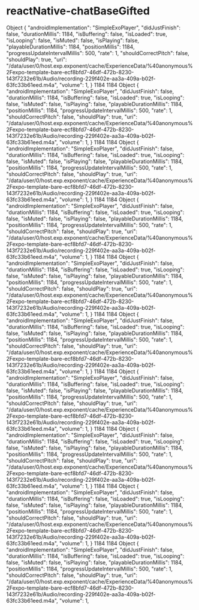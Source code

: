 # reactNative-chatBaseGifted

Object {
  "androidImplementation": "SimpleExoPlayer",
  "didJustFinish": false,
  "durationMillis": 1184,
  "isBuffering": false,
  "isLoaded": true,
  "isLooping": false,
  "isMuted": false,
  "isPlaying": false,
  "playableDurationMillis": 1184,
  "positionMillis": 1184,
  "progressUpdateIntervalMillis": 500,
  "rate": 1,
  "shouldCorrectPitch": false,
  "shouldPlay": true,
  "uri": "/data/user/0/host.exp.exponent/cache/ExperienceData/%40anonymous%2Fexpo-template-bare-ecf8bfd7-46df-472b-8230-143f7232e61b/Audio/recording-229f402e-aa3a-409a-b02f-63fc33b61eed.m4a",
  "volume": 1,
}
1184
1184
Object {
  "androidImplementation": "SimpleExoPlayer",
  "didJustFinish": false,
  "durationMillis": 1184,
  "isBuffering": false,
  "isLoaded": true,
  "isLooping": false,
  "isMuted": false,
  "isPlaying": false,
  "playableDurationMillis": 1184,
  "positionMillis": 1184,
  "progressUpdateIntervalMillis": 500,
  "rate": 1,
  "shouldCorrectPitch": false,
  "shouldPlay": true,
  "uri": "/data/user/0/host.exp.exponent/cache/ExperienceData/%40anonymous%2Fexpo-template-bare-ecf8bfd7-46df-472b-8230-143f7232e61b/Audio/recording-229f402e-aa3a-409a-b02f-63fc33b61eed.m4a",
  "volume": 1,
}
1184
1184
Object {
  "androidImplementation": "SimpleExoPlayer",
  "didJustFinish": false,
  "durationMillis": 1184,
  "isBuffering": false,
  "isLoaded": true,
  "isLooping": false,
  "isMuted": false,
  "isPlaying": false,
  "playableDurationMillis": 1184,
  "positionMillis": 1184,
  "progressUpdateIntervalMillis": 500,
  "rate": 1,
  "shouldCorrectPitch": false,
  "shouldPlay": true,
  "uri": "/data/user/0/host.exp.exponent/cache/ExperienceData/%40anonymous%2Fexpo-template-bare-ecf8bfd7-46df-472b-8230-143f7232e61b/Audio/recording-229f402e-aa3a-409a-b02f-63fc33b61eed.m4a",
  "volume": 1,
}
1184
1184
Object {
  "androidImplementation": "SimpleExoPlayer",
  "didJustFinish": false,
  "durationMillis": 1184,
  "isBuffering": false,
  "isLoaded": true,
  "isLooping": false,
  "isMuted": false,
  "isPlaying": false,
  "playableDurationMillis": 1184,
  "positionMillis": 1184,
  "progressUpdateIntervalMillis": 500,
  "rate": 1,
  "shouldCorrectPitch": false,
  "shouldPlay": true,
  "uri": "/data/user/0/host.exp.exponent/cache/ExperienceData/%40anonymous%2Fexpo-template-bare-ecf8bfd7-46df-472b-8230-143f7232e61b/Audio/recording-229f402e-aa3a-409a-b02f-63fc33b61eed.m4a",
  "volume": 1,
}
1184
1184
Object {
  "androidImplementation": "SimpleExoPlayer",
  "didJustFinish": false,
  "durationMillis": 1184,
  "isBuffering": false,
  "isLoaded": true,
  "isLooping": false,
  "isMuted": false,
  "isPlaying": false,
  "playableDurationMillis": 1184,
  "positionMillis": 1184,
  "progressUpdateIntervalMillis": 500,
  "rate": 1,
  "shouldCorrectPitch": false,
  "shouldPlay": true,
  "uri": "/data/user/0/host.exp.exponent/cache/ExperienceData/%40anonymous%2Fexpo-template-bare-ecf8bfd7-46df-472b-8230-143f7232e61b/Audio/recording-229f402e-aa3a-409a-b02f-63fc33b61eed.m4a",
  "volume": 1,
}
1184
1184
Object {
  "androidImplementation": "SimpleExoPlayer",
  "didJustFinish": false,
  "durationMillis": 1184,
  "isBuffering": false,
  "isLoaded": true,
  "isLooping": false,
  "isMuted": false,
  "isPlaying": false,
  "playableDurationMillis": 1184,
  "positionMillis": 1184,
  "progressUpdateIntervalMillis": 500,
  "rate": 1,
  "shouldCorrectPitch": false,
  "shouldPlay": true,
  "uri": "/data/user/0/host.exp.exponent/cache/ExperienceData/%40anonymous%2Fexpo-template-bare-ecf8bfd7-46df-472b-8230-143f7232e61b/Audio/recording-229f402e-aa3a-409a-b02f-63fc33b61eed.m4a",
  "volume": 1,
}
1184
1184
Object {
  "androidImplementation": "SimpleExoPlayer",
  "didJustFinish": false,
  "durationMillis": 1184,
  "isBuffering": false,
  "isLoaded": true,
  "isLooping": false,
  "isMuted": false,
  "isPlaying": false,
  "playableDurationMillis": 1184,
  "positionMillis": 1184,
  "progressUpdateIntervalMillis": 500,
  "rate": 1,
  "shouldCorrectPitch": false,
  "shouldPlay": true,
  "uri": "/data/user/0/host.exp.exponent/cache/ExperienceData/%40anonymous%2Fexpo-template-bare-ecf8bfd7-46df-472b-8230-143f7232e61b/Audio/recording-229f402e-aa3a-409a-b02f-63fc33b61eed.m4a",
  "volume": 1,
}
1184
1184
Object {
  "androidImplementation": "SimpleExoPlayer",
  "didJustFinish": false,
  "durationMillis": 1184,
  "isBuffering": false,
  "isLoaded": true,
  "isLooping": false,
  "isMuted": false,
  "isPlaying": false,
  "playableDurationMillis": 1184,
  "positionMillis": 1184,
  "progressUpdateIntervalMillis": 500,
  "rate": 1,
  "shouldCorrectPitch": false,
  "shouldPlay": true,
  "uri": "/data/user/0/host.exp.exponent/cache/ExperienceData/%40anonymous%2Fexpo-template-bare-ecf8bfd7-46df-472b-8230-143f7232e61b/Audio/recording-229f402e-aa3a-409a-b02f-63fc33b61eed.m4a",
  "volume": 1,
}
1184
1184
Object {
  "androidImplementation": "SimpleExoPlayer",
  "didJustFinish": false,
  "durationMillis": 1184,
  "isBuffering": false,
  "isLoaded": true,
  "isLooping": false,
  "isMuted": false,
  "isPlaying": false,
  "playableDurationMillis": 1184,
  "positionMillis": 1184,
  "progressUpdateIntervalMillis": 500,
  "rate": 1,
  "shouldCorrectPitch": false,
  "shouldPlay": true,
  "uri": "/data/user/0/host.exp.exponent/cache/ExperienceData/%40anonymous%2Fexpo-template-bare-ecf8bfd7-46df-472b-8230-143f7232e61b/Audio/recording-229f402e-aa3a-409a-b02f-63fc33b61eed.m4a",
  "volume": 1,
}
1184
1184
Object {
  "androidImplementation": "SimpleExoPlayer",
  "didJustFinish": false,
  "durationMillis": 1184,
  "isBuffering": false,
  "isLoaded": true,
  "isLooping": false,
  "isMuted": false,
  "isPlaying": false,
  "playableDurationMillis": 1184,
  "positionMillis": 1184,
  "progressUpdateIntervalMillis": 500,
  "rate": 1,
  "shouldCorrectPitch": false,
  "shouldPlay": true,
  "uri": "/data/user/0/host.exp.exponent/cache/ExperienceData/%40anonymous%2Fexpo-template-bare-ecf8bfd7-46df-472b-8230-143f7232e61b/Audio/recording-229f402e-aa3a-409a-b02f-63fc33b61eed.m4a",
  "volume": 1,

